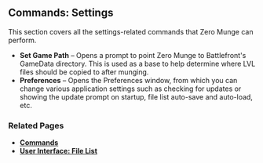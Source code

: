 ## Commands: Settings

This section covers all the settings-related commands that Zero Munge can perform.

- **Set Game Path** – Opens a prompt to point Zero Munge to Battlefront's GameData directory. This is used as a base to help determine where LVL files should be copied to after munging.
- **Preferences** – Opens the Preferences window, from which you can change various application settings such as checking for updates or showing the update prompt on startup, file list auto-save and auto-load, etc.

### Related Pages

- [**Commands**](topic_cmd.html)
- [**User Interface: File List**](topic_ui_filelist.html)